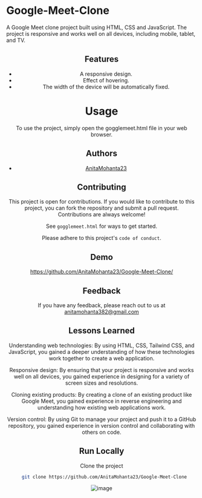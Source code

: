# Google-Meet-Clone


A Google Meet clone project built using HTML, CSS and JavaScript.
The project is responsive and works well on all devices, including mobile, tablet, and TV.

<div align=center>


## Features

- A responsive design.
- Effect of hovering.
- The width of the device will be automatically fixed.

# Usage

To use the project, simply open the gogglemeet.html file in your web browser.

## Authors

- [AnitaMohanta23](https://github.com/AnitaMohanta23/Google-Meet-Clone)

## Contributing

This project is open for contributions. If you would like to contribute to this project, you can fork the repository and submit a pull request.<br>
Contributions are always welcome!

See `gogglemeet.html` for ways to get started.

Please adhere to this project's `code of conduct`.

## Demo


https://github.com/AnitaMohanta23/Google-Meet-Clone/

## Feedback

If you have any feedback, please reach out to us at anitamohanta382@gmail.com


## Lessons Learned

Understanding web technologies: By using HTML, CSS, Tailwind CSS, and JavaScript, you gained a deeper understanding of how these technologies work together to create a web application.

Responsive design: By ensuring that your project is responsive and works well on all devices, you gained experience in designing for a variety of screen sizes and resolutions.

Cloning existing products: By creating a clone of an existing product like Google Meet, you gained experience in reverse engineering and understanding how existing web applications work.

Version control: By using Git to manage your project and push it to a GitHub repository, you gained experience in version control and collaborating with others on code.

## Run Locally

Clone the project

```bash
  git clone https://github.com/AnitaMohanta23/Google-Meet-Clone
```


![image](https://github.com/AnitaMohanta23/Google-Meet-Clone/assets/124444765/37b907c6-c0d0-4192-aad0-a3cabff1f754)



